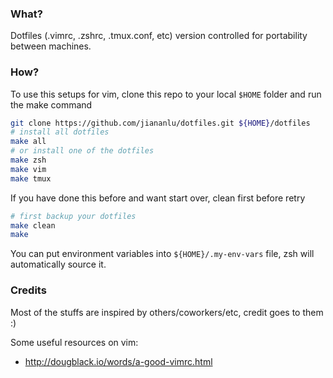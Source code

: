 ### What?

Dotfiles (.vimrc, .zshrc, .tmux.conf, etc) version controlled for portability between machines.

### How?

To use this setups for vim, clone this repo to your local `$HOME` folder and run the make command

```bash
git clone https://github.com/jiananlu/dotfiles.git ${HOME}/dotfiles
# install all dotfiles
make all
# or install one of the dotfiles
make zsh
make vim
make tmux
```

If you have done this before and want start over, clean first before retry

```bash
# first backup your dotfiles
make clean
make
```

You can put environment variables into `${HOME}/.my-env-vars` file, zsh will automatically source it.

### Credits

Most of the stuffs are inspired by others/coworkers/etc, credit goes to them :)

Some useful resources on vim:

* http://dougblack.io/words/a-good-vimrc.html
